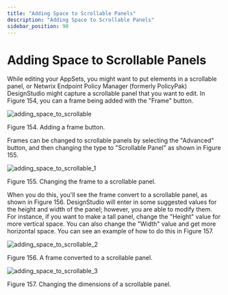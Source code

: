 ```yaml
---
title: "Adding Space to Scrollable Panels"
description: "Adding Space to Scrollable Panels"
sidebar_position: 90
---
```


# Adding Space to Scrollable Panels

While editing your AppSets, you might want to put elements in a scrollable panel, or Netwrix
Endpoint Policy Manager (formerly PolicyPak) DesignStudio might capture a scrollable panel that you
want to edit. In Figure 154, you can a frame being added with the "Frame" button.

![adding_space_to_scrollable](/images/endpointpolicymanager/applicationsettings/designstudio/adding_space_to_scrollable.webp)

Figure 154. Adding a frame button.

Frames can be changed to scrollable panels by selecting the "Advanced" button, and then changing the
type to "Scrollable Panel" as shown in Figure 155.

![adding_space_to_scrollable_1](/images/endpointpolicymanager/applicationsettings/designstudio/adding_space_to_scrollable_1.webp)

Figure 155. Changing the frame to a scrollable panel.

When you do this, you'll see the frame convert to a scrollable panel, as shown in Figure 156.
DesignStudio will enter in some suggested values for the height and width of the panel; however, you
are able to modify them. For instance, if you want to make a tall panel, change the "Height" value
for more vertical space. You can also change the "Width" value and get more horizontal space. You
can see an example of how to do this in Figure 157.

![adding_space_to_scrollable_2](/images/endpointpolicymanager/applicationsettings/designstudio/adding_space_to_scrollable_2.webp)

Figure 156. A frame converted to a scrollable panel.

![adding_space_to_scrollable_3](/images/endpointpolicymanager/applicationsettings/designstudio/adding_space_to_scrollable_3.webp)

Figure 157. Changing the dimensions of a scrollable panel.
